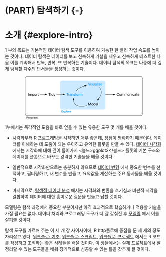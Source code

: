 # (PART) 탐색하기 {-}

# 소개 {#explore-intro}

1 부의 목표는 기본적인 데이터 탐색 도구를 이용하여 가능한 한 빨리 작업 속도를 높이는 것이다. 데이터 탐색은 데이터를 보고 신속하게 가설을 세우고 신속하게 테스트한 다음 이를 계속해서 반복, 반복, 또 반복하는 기술이다. 데이터 탐색의 목표는 나중에 더 깊게 탐색할 다수의 단서들을 생성하는 것이다.

<img src="diagrams/data-science-explore.png" width="75%" style="display: block; margin: auto;" />


1부에서는 즉각적인 도움을 바로 얻을 수 있는 유용한 도구 몇 개를 배울 것이다.

* 시각화부터 R 프로그래밍을 시작하면 매우 좋은데, 장점이 명확하기 때문이다. 데이터를 이해하는 데 도움이 되는 우아하고 유익한 플롯을 만들 수 있다. [데이터 시각화](#data-visualization) 에서는 시각화에 대해 깊이 들어가서 <볼드>ggplot2</볼드> 플롯의 기본 구조와 데이터를 플롯으로 바꾸는 강력한 기술들을 배울 것이다.

* 일반적으로 시각화만으로는 충분하지 않으므로 [데이터 변형](#transform) 에서 중요한 변수를 선택하고, 필터링하고, 새 변수를 만들고, 요약값을 계산하는 주요 동사들을 배울 것이다.

* 마지막으로, [탐색적 데이터 분석](#exploratory-data-analysis) 에서는 시각화와 변환을 호기심과 비판적 시각을 결합하여 데이터에 대한 흥미로운 질문을 만들고 답할 것이다.

모델링은 탐색 과정에서 중요한 부분이지만 아직 효과적으로 학습하거나 적용할 기술을 가질 필요는 없다. 데이터 처리와 프로그래밍 도구가 더 잘 갖춰진 후 [모델링](#model-intro) 에서 이를 살펴볼 것이다.

탐색 도구를 가르쳐 주는 이 세 개 장 사이사이에, R http플로에 중점을 둔 세 개의 장도 자리잡고 있다. [워크플로: 기초](#workflow-basic), [워크플로: 스크립트](#workflow-scripts), [워크플로: 프로젝트](#workflow-projects) 에서는 R 코드를 작성하고 조직하는 좋은 사례들을 배울 것이다. 이 장들에서는 실제 프로젝트에서 잘 정리할 수 있는 도구들을 배워 장기적으로 성공할 수 있는 틀을 갖추게 될 것이다.
